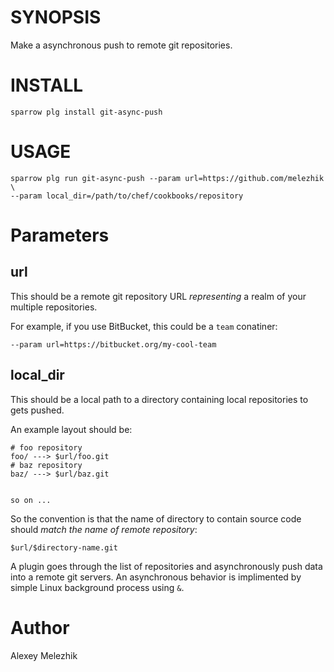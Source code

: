 # SYNOPSIS

Make a asynchronous push to remote git repositories.


# INSTALL

    sparrow plg install git-async-push


# USAGE

    sparrow plg run git-async-push --param url=https://github.com/melezhik \
    --param local_dir=/path/to/chef/cookbooks/repository


# Parameters

## url

This should be a remote git repository URL _representing_ a realm of your multiple repositories.

For example, if you use BitBucket, this could be a `team` conatiner:

    --param url=https://bitbucket.org/my-cool-team

## local_dir

This should be a local path to a directory containing local repositories to gets pushed.

An example layout should be:

    # foo repository
    foo/ ---> $url/foo.git
    # baz repository
    baz/ ---> $url/baz.git


    so on ...

So the convention is that the name of directory to contain source code should _match the name of
remote repository_:

    $url/$directory-name.git

A plugin goes through the list of repositories and asynchronously push data into a remote git servers.
An asynchronous behavior is implimented by simple Linux background process using `&`.  

# Author

Alexey Melezhik

